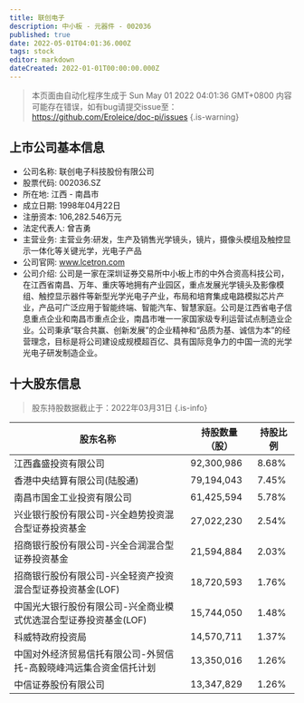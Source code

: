```yaml
---
title: 联创电子
description: 中小板 - 元器件 - 002036
published: true
date: 2022-05-01T04:01:36.000Z
tags: stock
editor: markdown
dateCreated: 2022-01-01T00:00:00.000Z
---
```


> 本页面由自动化程序生成于 Sun May 01 2022 04:01:36 GMT+0800
> 内容可能存在错误，如有bug请提交issue至：https://github.com/Eroleice/doc-pi/issues
{.is-warning}

## 上市公司基本信息
- 公司名称: 联创电子科技股份有限公司
- 股票代码: 002036.SZ
- 所在地: 江西 - 南昌市
- 成立日期: 1998年04月22日
- 注册资本: 106,282.546万元
- 法定代表人: 曾吉勇
- 主营业务: 主营业务:研发，生产及销售光学镜头，镜片，摄像头模组及触控显示一体化等关键光学，光电子产品
- 公司官网: www.lcetron.com
- 公司介绍: 公司是一家在深圳证券交易所中小板上市的中外合资高科技公司，在江西省南昌、万年、重庆等地拥有产业园区，重点发展光学镜头及影像模组、触控显示器件等新型光学光电子产业，布局和培育集成电路模拟芯片产业，产品可广泛应用于智能终端、智能汽车、智慧家庭。公司是江西省电子信息重点企业和南昌市重点企业，南昌市唯一一家国家级专利运营试点制造业企业。公司秉承“联合共赢、创新发展”的企业精神和“品质为基、诚信为本”的经营理念，目标是将公司建设成规模超百亿、具有国际竞争力的中国一流的光学光电子研发制造企业。


## 十大股东信息
> 股东持股数据截止于：2022年03月31日
{.is-info}

| 股东名称 | 持股数量（股） | 持股比例 |
| --- | --- | --- |
| 江西鑫盛投资有限公司 | 92,300,986 | 8.68% |
| 香港中央结算有限公司(陆股通) | 79,194,043 | 7.45% |
| 南昌市国金工业投资有限公司 | 61,425,594 | 5.78% |
| 兴业银行股份有限公司-兴全趋势投资混合型证券投资基金 | 27,022,230 | 2.54% |
| 招商银行股份有限公司-兴全合润混合型证券投资基金 | 21,594,884 | 2.03% |
| 招商银行股份有限公司-兴全轻资产投资混合型证券投资基金(LOF) | 18,720,593 | 1.76% |
| 中国光大银行股份有限公司-兴全商业模式优选混合型证券投资基金(LOF) | 15,744,050 | 1.48% |
| 科威特政府投资局 | 14,570,711 | 1.37% |
| 中国对外经济贸易信托有限公司-外贸信托-高毅晓峰鸿远集合资金信托计划 | 13,350,016 | 1.26% |
| 中信证券股份有限公司 | 13,347,829 | 1.26% |




